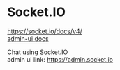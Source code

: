# Socket.IO

https://socket.io/docs/v4/  
[admin-ui docs](https://socket.io/docs/v4/admin-ui/)

Chat using Socket.IO  
admin ui link: https://admin.socket.io
